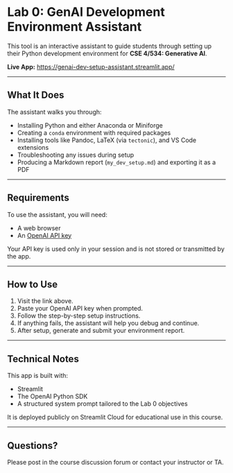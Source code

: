 # Lab 0: GenAI Development Environment Assistant

This tool is an interactive assistant to guide students through setting up their Python development environment for **CSE 4/534: Generative AI**.

**Live App:** https://genai-dev-setup-assistant.streamlit.app/

---

## What It Does

The assistant walks you through:

- Installing Python and either Anaconda or Miniforge
- Creating a `conda` environment with required packages
- Installing tools like Pandoc, LaTeX (via `tectonic`), and VS Code extensions
- Troubleshooting any issues during setup
- Producing a Markdown report (`my_dev_setup.md`) and exporting it as a PDF

---

## Requirements

To use the assistant, you will need:

- A web browser
- An [OpenAI API key](https://platform.openai.com/account/api-keys)

Your API key is used only in your session and is not stored or transmitted by the app.

---

## How to Use

1. Visit the link above.
2. Paste your OpenAI API key when prompted.
3. Follow the step-by-step setup instructions.
4. If anything fails, the assistant will help you debug and continue.
5. After setup, generate and submit your environment report.

---

## Technical Notes

This app is built with:

- Streamlit
- The OpenAI Python SDK
- A structured system prompt tailored to the Lab 0 objectives

It is deployed publicly on Streamlit Cloud for educational use in this course.

---

## Questions?

Please post in the course discussion forum or contact your instructor or TA.

